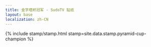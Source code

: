 ```yaml
---
title: 金字塔杯冠军 - SudoTV 贴纸
layout: base
localization: zh-CN
---
```


{% include stamp/stamp.html
    stamp=site.data.stamp.pyramid-cup-champion
%}
